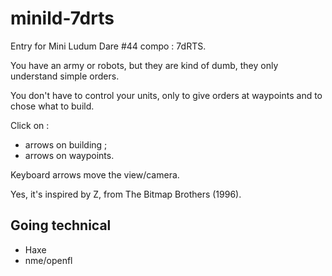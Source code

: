 # minild-7drts

Entry for Mini Ludum Dare #44 compo : 7dRTS.

You have an army or robots, but they are kind of dumb, they only understand simple orders.

You don't have to control your units, only to give orders at waypoints and to chose what to build.

Click on :
* arrows on building ;
* arrows on waypoints.

Keyboard arrows move the view/camera.

Yes, it's inspired by Z, from The Bitmap Brothers (1996).

## Going technical

* Haxe
* nme/openfl